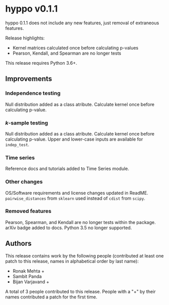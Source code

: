 # hyppo v0.1.1

hyppo 0.1.1 does not include any new features, just removal of extraneous features.

Release highlights:

* Kernel matrices calculated once before calculating p-values
* Pearson, Kendall, and Spearman are no longer tests

This release requires Python 3.6+.

## Improvements

### Independence testing

Null distribution added as a class atribute. Calculate kernel once before calculating p-value.

### *k*-sample testing

Null distribution added as a class atribute. Calculate kernel once before calculating p-value. Upper and lower-case inputs are available for ``indep_test``.

### Time series

Reference docs and tutorials added to Time Series module.

### Other changes

OS/Software requirements and license changes updated in ReadME. ``pairwise_distances``
from ``sklearn`` used instead of ``cdist`` from ``scipy``.

### Removed features

Pearson, Spearman, and Kendall are no longer tests within the package. arXiv
badge added to docs. Python 3.5 no longer supported.

## Authors

This release contains work by the following people (contributed at least
one patch to this release, names in alphabetical order by last name):

* Ronak Mehta +
* Sambit Panda
* Bijan Varjavand +

A total of 3 people contributed to this release.
People with a "+" by their names contributed a patch for the first time.
